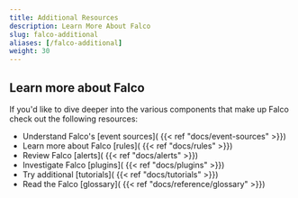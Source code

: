 ```yaml
---
title: Additional Resources
description: Learn More About Falco
slug: falco-additional
aliases: [/falco-additional]
weight: 30
---
```


## Learn more about Falco

If you'd like to dive deeper into the various components that make up Falco check out the following resources:

* Understand Falco's [event sources]( {{< ref "docs/event-sources" >}})
* Learn more about Falco [rules]( {{< ref "docs/rules" >}})
* Review Falco [alerts]( {{< ref "docs/alerts" >}})
* Investigate Falco [plugins]( {{< ref "docs/plugins" >}})
* Try additional [tutorials]( {{< ref "docs/tutorials" >}})
* Read the Falco [glossary]( {{< ref "docs/reference/glossary" >}})
